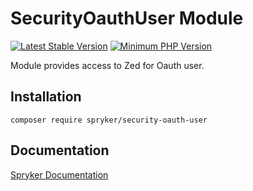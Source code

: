 # SecurityOauthUser Module
[![Latest Stable Version](https://poser.pugx.org/spryker/security-oauth-user/v/stable.svg)](https://packagist.org/packages/spryker/security-oauth-user)
[![Minimum PHP Version](https://img.shields.io/badge/php-%3E%3D%207.3-8892BF.svg)](https://php.net/)

Module provides access to Zed for Oauth user.

## Installation

```
composer require spryker/security-oauth-user
```

## Documentation

[Spryker Documentation](https://documentation.spryker.com/module_guide/overview.htm)
